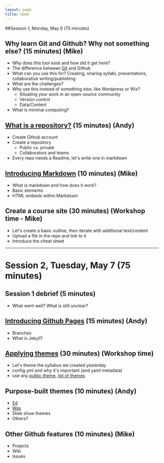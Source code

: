 ```yaml
---
layout: page
title: Home
---
```


##Session 1, Monday, May 6 (75 minutes)

## Why learn Git and Github? Why not something else? (15 minutes) (Mike)
- Why does this tool exist and how did it get here?
- The difference between [Git](https://github.com/DHRI-Curriculum/git) and Github
- What can you use this for? Creating, sharing syllabi, presentations, collaborative writing/publishing
- What are the challenges?
- Why use this instead of something else, like Wordpress or Wix?
  - Situating your work in an open-source community
  - Version control
  - Data/Content
- What is minimal computing? 

## [What is a repository?](repositories.md) (15 minutes) (Andy)
- Create Github account
- Create a repository
  - Public vs. private
  - Collaborators and teams
- Every repo needs a Readme, let's write one in markdown

## [Introducing Markdown](markdown.md) (10 minutes) (Mike)
- What is markdown and how does it work?
- Basic elements
- HTML embeds within Markdown

## Create a course site (30 minutes) (Workshop time - Mike)
- Let's create a basic outline, then iterate with additional text/content
- Upload a file in the repo and link to it
- Introduce the cheat sheet

----------

# Session 2, Tuesday, May 7 (75 minutes)

## Session 1 debrief (5 minutes)
- What went well? What is still unclear?

## [Introducing Github Pages](pages.md) (15 minutes) (Andy)
- Branches
- What is Jekyll?

## [Applying themes](themes.md) (30 minutes) (Workshop time)
- Let's theme the syllabus we created yesterday
- config.yml and why it's important (and yaml metadata)
- use any [public theme](https://github.blog/2017-11-29-use-any-theme-with-github-pages/), [list of themes](https://github.com/topics/jekyll-theme)

## Purpose-built themes (10 minutes) (Andy)
- [Ed](https://github.com/minicomp/ed)
- [Wax](https://github.com/minicomp/wax/)
- Slide show themes
- Others?

## Other Github features (10 minutes) (Mike)
- Projects
- Wiki
- Issues
